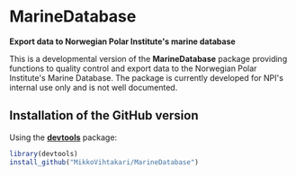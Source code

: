 MarineDatabase
======
**Export data to Norwegian Polar Institute's marine database**

This is a developmental version of the **MarineDatabase** package providing functions to quality control and export data to the Norwegian Polar Institute's Marine Database. The package is currently developed for NPI's internal use only and is not well documented.

Installation of the GitHub version
-------
Using the [**devtools**](https://cran.r-project.org/web/packages/devtools/index.html) package:

```r
library(devtools)
install_github("MikkoVihtakari/MarineDatabase")
```
